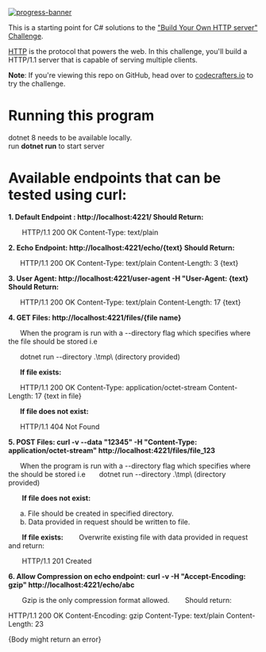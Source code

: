 [![progress-banner](https://backend.codecrafters.io/progress/http-server/6ea47dee-3ee4-4050-a7aa-df154397b822)](https://app.codecrafters.io/users/codecrafters-bot?r=2qF)

This is a starting point for C# solutions to the
["Build Your Own HTTP server" Challenge](https://app.codecrafters.io/courses/http-server/overview).

[HTTP](https://en.wikipedia.org/wiki/Hypertext_Transfer_Protocol) is the
protocol that powers the web. In this challenge, you'll build a HTTP/1.1 server
that is capable of serving multiple clients.

**Note**: If you're viewing this repo on GitHub, head over to
[codecrafters.io](https://codecrafters.io) to try the challenge.

# Running this program

dotnet 8 needs to be available locally. <br/>
run **dotnet run** to start server

# Available endpoints that can be tested using curl:

**1. Default Endpoint : http://localhost:4221/ Should Return:**

&nbsp;&nbsp;&nbsp;&nbsp;&nbsp;&nbsp; HTTP/1.1 200 OK Content-Type: text/plain

**2. Echo Endpoint: http://localhost:4221/echo/{text} Should Return:**

&nbsp;&nbsp;&nbsp;&nbsp;&nbsp;&nbsp;HTTP/1.1 200 OK Content-Type: text/plain Content-Length: 3
{text}

**3. User Agent: http://localhost:4221/user-agent -H "User-Agent: {text} Should Return:**

&nbsp;&nbsp;&nbsp;&nbsp;&nbsp;&nbsp;HTTP/1.1 200 OK Content-Type: text/plain Content-Length: 17
{text}

**4. GET Files: http://localhost:4221/files/{file name}**

&nbsp;&nbsp;&nbsp;&nbsp;&nbsp;&nbsp;When the program is run with a --directory flag which specifies where the file should be stored i.e

&nbsp;&nbsp;&nbsp;&nbsp;&nbsp;&nbsp;dotnet run --directory .\tmp\ (directory provided)

&nbsp;&nbsp;&nbsp;&nbsp;&nbsp;&nbsp;**If file exists:**

&nbsp;&nbsp;&nbsp;&nbsp;&nbsp;&nbsp;HTTP/1.1 200 OK Content-Type: application/octet-stream Content-Length: 17 {text in file}

&nbsp;&nbsp;&nbsp;&nbsp;&nbsp;&nbsp;**If file does not exist:**

&nbsp;&nbsp;&nbsp;&nbsp;&nbsp;&nbsp;HTTP/1.1 404 Not Found

**5. POST Files: curl -v --data "12345" -H "Content-Type: application/octet-stream" http://localhost:4221/files/file_123**

&nbsp;&nbsp;&nbsp;&nbsp;&nbsp;&nbsp;When the program is run with a --directory flag which specifies where the should be stored i.e
&nbsp;&nbsp;&nbsp;&nbsp;&nbsp;&nbsp;dotnet run --directory .\tmp\ (directory provided)

&nbsp;&nbsp;&nbsp;&nbsp;&nbsp;&nbsp; **If file does not exist:**

&nbsp;&nbsp;&nbsp;&nbsp;&nbsp;&nbsp;a. File should be created in specified directory.<br/>
&nbsp;&nbsp;&nbsp;&nbsp;&nbsp;&nbsp;b. Data provided in request should be written to file.

&nbsp;&nbsp;&nbsp;&nbsp;&nbsp;&nbsp; **If file exists:**
&nbsp;&nbsp;&nbsp;&nbsp;&nbsp;&nbsp; Overwrite existing file with data provided in request and return:

&nbsp;&nbsp;&nbsp;&nbsp;&nbsp;&nbsp; HTTP/1.1 201 Created 

**6. Allow Compression on echo endpoint: curl -v -H "Accept-Encoding: gzip" http://localhost:4221/echo/abc**

&nbsp;&nbsp;&nbsp;&nbsp;&nbsp;&nbsp; Gzip is the only compression format allowed.
&nbsp;&nbsp;&nbsp;&nbsp;&nbsp;&nbsp; Should return:

HTTP/1.1 200 OK
Content-Encoding: gzip
Content-Type: text/plain
Content-Length: 23

{Body might return an error}






